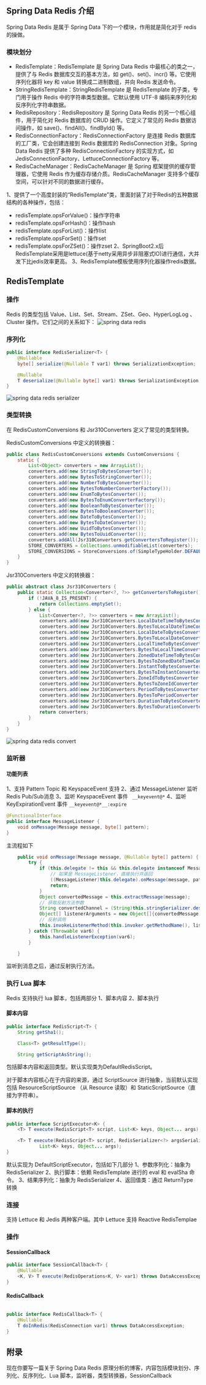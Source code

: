 ## Spring Data Redis 介绍
Spring Data Redis 是属于 Spring Data 下的一个模块，作用就是简化对于 redis 的操做。

### 模块划分

- RedisTemplate：RedisTemplate 是 Spring Data Redis 中最核心的类之一，提供了与 Redis 数据库交互的基本方法，如 get()、set()、incr() 等。它使用序列化器将 key 和 value 转换成二进制数组，并向 Redis 发送命令。
- StringRedisTemplate：StringRedisTemplate 是 RedisTemplate 的子类，专门用于操作 Redis 中的字符串类型数据。它默认使用 UTF-8 编码来序列化和反序列化字符串数据。
- RedisRepository：RedisRepository 是 Spring Data Redis 的另一个核心组件，用于简化对 Redis 数据库的 CRUD 操作。它定义了常见的 Redis 数据访问操作，如 save()、findAll()、findById() 等。
- RedisConnectionFactory：RedisConnectionFactory 是连接 Redis 数据库的工厂类，它会创建连接到 Redis 数据库的 RedisConnection 对象。Spring Data Redis 提供了多种 RedisConnectionFactory 的实现方式，如 JedisConnectionFactory、LettuceConnectionFactory 等。
- RedisCacheManager：RedisCacheManager 是 Spring 框架提供的缓存管理器，它使用 Redis 作为缓存存储介质。RedisCacheManager 支持多个缓存空间，可以针对不同的数据进行缓存。



1、提供了一个高度封装的“RedisTemplate”类，里面封装了对于Redis的五种数据结构的各种操作，包括：
 - redisTemplate.opsForValue()：操作字符串
 - redisTemplate.opsForHash()：操作hash
 - redisTemplate.opsForList()：操作list
 - redisTemplate.opsForSet()：操作set
 - redisTemplate.opsForZSet()：操作zset
2、SpringBoot2.x后RedisTemplate采用是lettuce(基于netty采用异步非阻塞式lO)进行通信，大并发下比jedis效率更高。
3、RedisTemplate模板使用序列化器操作redis数据。


## RedisTemplate

### 操作
Redis 的类型包括 Value、List、Set、Stream、ZSet、Geo、HyperLogLog 、Cluster 操作。它们之间的关系如下：
![spring data redis](https://img-blog.csdnimg.cn/38a25f4c1c0a410682575ddffa176ed8.png#pic_center)

### 序列化

```java
public interface RedisSerializer<T> {
    @Nullable
    byte[] serialize(@Nullable T var1) throws SerializationException;

    @Nullable
    T deserialize(@Nullable byte[] var1) throws SerializationException;
}
```

![spring data redis serializer](https://img-blog.csdnimg.cn/ceaaa597150b4f5f9b311c7ab3896f4d.png)

### 类型转换
在 RedisCustomConversions 和 Jsr310Converters 定义了常见的类型转换。

RedisCustomConversions 中定义的转换器：
```java
public class RedisCustomConversions extends CustomConversions {
    static {
        List<Object> converters = new ArrayList();
        converters.add(new StringToBytesConverter());
        converters.add(new BytesToStringConverter());
        converters.add(new NumberToBytesConverter());
        converters.add(new BytesToNumberConverterFactory());
        converters.add(new EnumToBytesConverter());
        converters.add(new BytesToEnumConverterFactory());
        converters.add(new BooleanToBytesConverter());
        converters.add(new BytesToBooleanConverter());
        converters.add(new DateToBytesConverter());
        converters.add(new BytesToDateConverter());
        converters.add(new UuidToBytesConverter());
        converters.add(new BytesToUuidConverter());
        converters.addAll(Jsr310Converters.getConvertersToRegister());
        STORE_CONVERTERS = Collections.unmodifiableList(converters);
        STORE_CONVERSIONS = StoreConversions.of(SimpleTypeHolder.DEFAULT, STORE_CONVERTERS);
    }
}
```

Jsr310Converters 中定义的转换器：
```java
public abstract class Jsr310Converters {
    public static Collection<Converter<?, ?>> getConvertersToRegister() {
        if (!JAVA_8_IS_PRESENT) {
            return Collections.emptySet();
        } else {
            List<Converter<?, ?>> converters = new ArrayList();
            converters.add(new Jsr310Converters.LocalDateTimeToBytesConverter());
            converters.add(new Jsr310Converters.BytesToLocalDateTimeConverter());
            converters.add(new Jsr310Converters.LocalDateToBytesConverter());
            converters.add(new Jsr310Converters.BytesToLocalDateConverter());
            converters.add(new Jsr310Converters.LocalTimeToBytesConverter());
            converters.add(new Jsr310Converters.BytesToLocalTimeConverter());
            converters.add(new Jsr310Converters.ZonedDateTimeToBytesConverter());
            converters.add(new Jsr310Converters.BytesToZonedDateTimeConverter());
            converters.add(new Jsr310Converters.InstantToBytesConverter());
            converters.add(new Jsr310Converters.BytesToInstantConverter());
            converters.add(new Jsr310Converters.ZoneIdToBytesConverter());
            converters.add(new Jsr310Converters.BytesToZoneIdConverter());
            converters.add(new Jsr310Converters.PeriodToBytesConverter());
            converters.add(new Jsr310Converters.BytesToPeriodConverter());
            converters.add(new Jsr310Converters.DurationToBytesConverter());
            converters.add(new Jsr310Converters.BytesToDurationConverter());
            return converters;
        }
    }
}
```
![spring data redis convert](https://img-blog.csdnimg.cn/7b1add4299054ac7a48c5251db9ddc3c.png#pic_center)

### 监听器

#### 功能列表
1、支持 Pattern Topic 和 KeyspaceEvent 支持
2、通过 MessageListener 监听Redis Pub/Sub消息
3、监听 KeyspaceEvent  事件 ` __keyevent@*`
4、监听KeyExpirationEvent 事件	 `__keyevent@*__:expire`

```java
@FunctionalInterface
public interface MessageListener {
	void onMessage(Message message, byte[] pattern);
}
```

主流程如下
```java
    public void onMessage(Message message, @Nullable byte[] pattern) {
        try {
            if (this.delegate != this && this.delegate instanceof MessageListener) {
                // 如果是 MessageListener，直接执行并返回
                ((MessageListener)this.delegate).onMessage(message, pattern);
                return;
            }
            Object convertedMessage = this.extractMessage(message);
            // 获取反射方法参数
            String convertedChannel = (String)this.stringSerializer.deserialize(pattern);
            Object[] listenerArguments = new Object[]{convertedMessage, convertedChannel};
            // 反射调用
            this.invokeListenerMethod(this.invoker.getMethodName(), listenerArguments);
        } catch (Throwable var6) {
            this.handleListenerException(var6);
        }

    }
```
监听到消息之后，通过反射执行方法。

### 执行 Lua 脚本

Redis 支持执行 lua 脚本，包括两部分
1、脚本内容
2、脚本执行

#### 脚本内容
```java
public interface RedisScript<T> {
	String getSha1();

	Class<T> getResultType();

	String getScriptAsString();
```
包括脚本内容和返回类型。默认实现类为DefaultRedisScript。

对于脚本内容核心在于内容的来源，通过 ScriptSource 进行抽象，当前默认实现包括 ResourceScriptSource （从 Resource 读取）和 StaticScriptSource（直接为字符串）。

#### 脚本的执行
```java
public interface ScriptExecutor<K> {
	<T> T execute(RedisScript<T> script, List<K> keys, Object... args);

	<T> T execute(RedisScript<T> script, RedisSerializer<?> argsSerializer, RedisSerializer<T> resultSerializer,
			List<K> keys, Object... args);
}
```
默认实现为 DefaultScriptExecutor，包括如下几部分
1、参数序列化：抽象为 RedisSerializer
2、执行脚本：依赖 RedisTemplate 进行的 eval 和 evalSha 命令。
3、结果序列化：抽象为 RedisSerializer
4、返回值类：通过 ReturnType 转换




### 连接
支持 Lettuce 和 Jedis 两种客户端。其中 Lettuce 支持 Reactive RedisTemplae
### 操作

#### SessionCallback
```java
public interface SessionCallback<T> {
    @Nullable
    <K, V> T execute(RedisOperations<K, V> var1) throws DataAccessException;
}
```
#### RedisCallback

```java

public interface RedisCallback<T> {
    @Nullable
    T doInRedis(RedisConnection var1) throws DataAccessException;
}
```





## 附录



现在你要写一篇关于 Spring Data Redis 原理分析的博客，内容包括模块划分、序列化、反序列化、Lua 脚本，监听器，类型转换器，SessionCallback